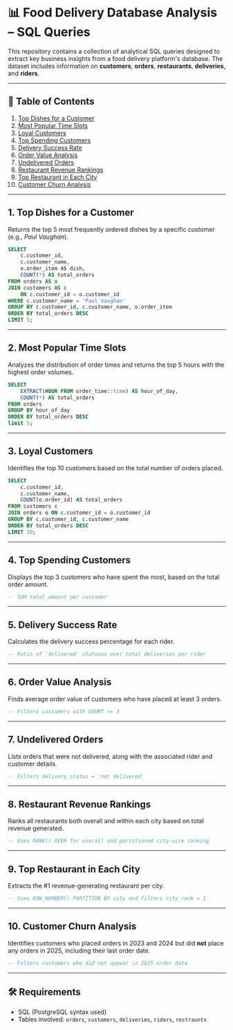 # 📊 Food Delivery Database Analysis – SQL Queries

This repository contains a collection of analytical SQL queries designed to extract key business insights from a food delivery platform's database. The dataset includes information on **customers**, **orders**, **restaurants**, **deliveries**, and **riders**.

---

## 📁 Table of Contents

1. [Top Dishes for a Customer](#1-top-dishes-for-a-customer)
2. [Most Popular Time Slots](#2-most-popular-time-slots)
3. [Loyal Customers](#3-loyal-customers)
4. [Top Spending Customers](#4-top-spending-customers)
5. [Delivery Success Rate](#5-delivery-success-rate)
6. [Order Value Analysis](#6-order-value-analysis)
7. [Undelivered Orders](#7-undelivered-orders)
8. [Restaurant Revenue Rankings](#8-restaurant-revenue-rankings)
9. [Top Restaurant in Each City](#9-top-restaurant-in-each-city)
10. [Customer Churn Analysis](#10-customer-churn-analysis)

---

## 1. Top Dishes for a Customer

Returns the top 5 most frequently ordered dishes by a specific customer (e.g., *Paul Vaughan*).

```sql
SELECT 
    c.customer_id,
    c.customer_name,
    o.order_item AS dish,
    COUNT(*) AS total_orders
FROM orders AS o
JOIN customers AS c 
    ON c.customer_id = o.customer_id
WHERE c.customer_name = 'Paul Vaughan'
GROUP BY c.customer_id, c.customer_name, o.order_item
ORDER BY total_orders DESC
LIMIT 5;
```

---

## 2. Most Popular Time Slots

Analyzes the distribution of order times and returns the top 5 hours with the highest order volumes.

```sql
SELECT 
    EXTRACT(HOUR FROM order_time::time) AS hour_of_day,
    COUNT(*) AS total_orders
FROM orders
GROUP BY hour_of_day
ORDER BY total_orders DESC
limit 5;
```

---

## 3. Loyal Customers

Identifies the top 10 customers based on the total number of orders placed.

```sql
SELECT 
    c.customer_id, 
    c.customer_name, 
    COUNT(o.order_id) AS total_orders
FROM customers c
JOIN orders o ON c.customer_id = o.customer_id
GROUP BY c.customer_id, c.customer_name
ORDER BY total_orders DESC
LIMIT 10;
```

---

## 4. Top Spending Customers

Displays the top 3 customers who have spent the most, based on the total order amount.

```sql
-- SUM total_amount per customer
```

---

## 5. Delivery Success Rate

Calculates the delivery success percentage for each rider.

```sql
-- Ratio of 'delivered' statuses over total deliveries per rider
```

---

## 6. Order Value Analysis

Finds average order value of customers who have placed at least 3 orders.

```sql
-- Filters customers with COUNT >= 3
```

---

## 7. Undelivered Orders

Lists orders that were not delivered, along with the associated rider and customer details.

```sql
-- Filters delivery_status = 'not delivered'
```

---

## 8. Restaurant Revenue Rankings

Ranks all restaurants both overall and within each city based on total revenue generated.

```sql
-- Uses RANK() OVER for overall and partitioned city-wise ranking
```

---

## 9. Top Restaurant in Each City

Extracts the #1 revenue-generating restaurant per city.

```sql
-- Uses ROW_NUMBER() PARTITION BY city and filters city_rank = 1
```

---

## 10. Customer Churn Analysis

Identifies customers who placed orders in 2023 and 2024 but did **not** place any orders in 2025, including their last order date.

```sql
-- Filters customers who did not appear in 2025 order data
```

---

## 🛠️ Requirements

* SQL (PostgreSQL syntax used)
* Tables involved: `orders`, `customers`, `deliveries`, `riders`, `restraunts`

